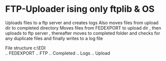 # FTP-Uploader ising only ftplib & OS
Uploads files to a ftp server and creates logs
Also moves files from upload dir to completed directory
Moves files from FEDEXPORT to upload dir , then uploads to ftp server , thereafter moves to completed folder and checks for any duplicate files and finally writes to a log file

File structure
c:\EDI\
  .. FEDEXPORT
  .. FTP
    .. Completed
    .. Logs
    .. Upload
